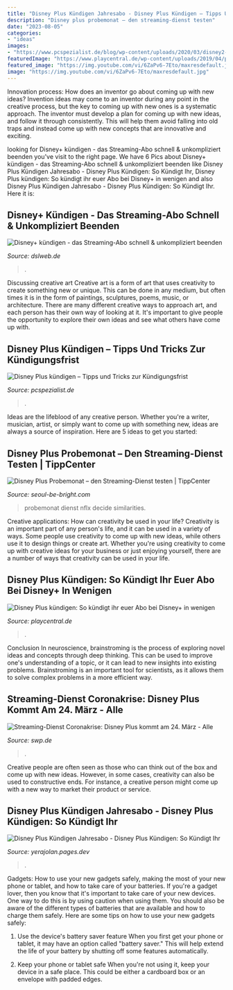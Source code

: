 ```yaml
---
title: "Disney Plus Kündigen Jahresabo - Disney Plus Kündigen – Tipps Und Tricks Zur Kündigungsfrist"
description: "Disney plus probemonat – den streaming-dienst testen"
date: "2023-08-05"
categories:
- "ideas"
images:
- "https://www.pcspezialist.de/blog/wp-content/uploads/2020/03/disney2-498x500.jpg"
featuredImage: "https://www.playcentral.de/wp-content/uploads/2019/04/pic-42912-768x433.png"
featured_image: "https://img.youtube.com/vi/6ZaPv6-7Eto/maxresdefault.jpg"
image: "https://img.youtube.com/vi/6ZaPv6-7Eto/maxresdefault.jpg"
---
```



Innovation process: How does an inventor go about coming up with new ideas?
Invention ideas may come to an inventor during any point in the creative process, but the key to coming up with new ones is a systematic approach. The inventor must develop a plan for coming up with new ideas, and follow it through consistently. This will help them avoid falling into old traps and instead come up with new concepts that are innovative and exciting.

	

		
looking for Disney+ kündigen - das Streaming-Abo schnell &amp; unkompliziert beenden you've visit to the right page. We have 6 Pics about Disney+ kündigen - das Streaming-Abo schnell &amp; unkompliziert beenden like Disney Plus Kündigen Jahresabo - Disney Plus Kündigen: So Kündigt Ihr, Disney Plus kündigen: So kündigt ihr euer Abo bei Disney+ in wenigen and also Disney Plus Kündigen Jahresabo - Disney Plus Kündigen: So Kündigt Ihr. Here it is:
		
    
## Disney+ Kündigen - Das Streaming-Abo Schnell &amp; Unkompliziert Beenden

<img loading=lazy src="https://www.dslweb.de/public/resources/images/anbieter/disney-plus-logo-375.jpg" onerror="this.onerror=null;this.src='https://tse4.mm.bing.net/th?id=OIP.RKauKUO552yycSvIkxqhwAAAAA&amp;pid=15.1';" alt="Disney+ kündigen - das Streaming-Abo schnell &amp; unkompliziert beenden">

_Source: dslweb.de_

>. 

	

Discussing creative art
Creative art is a form of art that uses creativity to create something new or unique. This can be done in any medium, but often times it is in the form of paintings, sculptures, poems, music, or architecture. There are many different creative ways to approach art, and each person has their own way of looking at it. It's important to give people the opportunity to explore their own ideas and see what others have come up with.

    
## Disney Plus Kündigen – Tipps Und Tricks Zur Kündigungsfrist

<img loading=lazy src="https://www.pcspezialist.de/blog/wp-content/uploads/2020/03/disney2-498x500.jpg" onerror="this.onerror=null;this.src='https://tse3.mm.bing.net/th?id=OIP.ybyJzoWY98XP6T7zHP-yEwHaHb&amp;pid=15.1';" alt="Disney Plus kündigen – Tipps und Tricks zur Kündigungsfrist">

_Source: pcspezialist.de_

>. 

	

Ideas are the lifeblood of any creative person. Whether you're a writer, musician, artist, or simply want to come up with something new, ideas are always a source of inspiration. Here are 5 ideas to get you started: 

    
## Disney Plus Probemonat – Den Streaming-Dienst Testen | TippCenter

<img loading=lazy src="https://cdn.businessinsider.de/wp-content/uploads/2019/12/screen-shot-2019-11-12-at-93744-am-3.png" onerror="this.onerror=null;this.src='https://tse3.mm.bing.net/th?id=OIP.8hcU4YgLdV5_d4nk_g1XqQHaD6&amp;pid=15.1';" alt="Disney Plus Probemonat – den Streaming-Dienst testen | TippCenter">

_Source: seoul-be-bright.com_

>probemonat dienst nflx decide similarities. 

	

Creative applications: How can creativity be used in your life?
Creativity is an important part of any person's life, and it can be used in a variety of ways. Some people use creativity to come up with new ideas, while others use it to design things or create art. Whether you're using creativity to come up with creative ideas for your business or just enjoying yourself, there are a number of ways that creativity can be used in your life.

    
## Disney Plus Kündigen: So Kündigt Ihr Euer Abo Bei Disney+ In Wenigen

<img loading=lazy src="https://www.playcentral.de/wp-content/uploads/2021/04/disneypluskuendigen1-768x432.jpg" onerror="this.onerror=null;this.src='https://tse2.mm.bing.net/th?id=OIP.3Et2r9k8gFkzCCnko6UwJwHaEK&amp;pid=15.1';" alt="Disney Plus kündigen: So kündigt ihr euer Abo bei Disney+ in wenigen">

_Source: playcentral.de_

>. 

	

Conclusion
In neuroscience, brainstroming is the process of exploring novel ideas and concepts through deep thinking. This can be used to improve one's understanding of a topic, or it can lead to new insights into existing problems. Brainstroming is an important tool for scientists, as it allows them to solve complex problems in a more efficient way.

    
## Streaming-Dienst Coronakrise: Disney Plus Kommt Am 24. März - Alle

<img loading=lazy src="https://img.youtube.com/vi/6ZaPv6-7Eto/maxresdefault.jpg" onerror="this.onerror=null;this.src='https://tse4.mm.bing.net/th?id=OIP.5T7HfYgLbWmfvJwNlCREFgHaEK&amp;pid=15.1';" alt="Streaming-Dienst Coronakrise: Disney Plus kommt am 24. März - Alle">

_Source: swp.de_

>. 

	

Creative people are often seen as those who can think out of the box and come up with new ideas. However, in some cases, creativity can also be used to constructive ends. For instance, a creative person might come up with a new way to market their product or service.

    
## Disney Plus Kündigen Jahresabo - Disney Plus Kündigen: So Kündigt Ihr

<img loading=lazy src="https://www.playcentral.de/wp-content/uploads/2019/04/pic-42912-768x433.png" onerror="this.onerror=null;this.src='https://tse2.mm.bing.net/th?id=OIP.fnihJVsu5cncYGGRi7LPTwHaEL&amp;pid=15.1';" alt="Disney Plus Kündigen Jahresabo - Disney Plus Kündigen: So Kündigt Ihr">

_Source: yerajolan.pages.dev_

>. 

	

Gadgets: How to use your new gadgets safely, making the most of your new phone or tablet, and how to take care of your batteries.
If you're a gadget lover, then you know that it's important to take care of your new devices. One way to do this is by using caution when using them. You should also be aware of the different types of batteries that are available and how to charge them safely. Here are some tips on how to use your new gadgets safely: 
1) Use the device's battery saver feature When you first get your phone or tablet, it may have an option called "battery saver." This will help extend the life of your battery by shutting off some features automatically. 

2) Keep your phone or tablet safe When you're not using it, keep your device in a safe place. This could be either a cardboard box or an envelope with padded edges.

